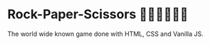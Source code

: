# Rock-Paper-Scissors <span>👊🏻✌🏻🖐🏻</span>
The world wide known game done with HTML, CSS and Vanilla JS.